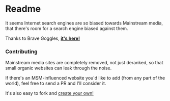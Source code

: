 # Readme

It seems Internet search engines are so biased towards Mainstream media, that there's room for a search engine biased against them.

Thanks to Brave Goggles, [**it's here!**](https://search.brave.com/goggles?goggles_id=https%3A%2F%2Fraw.githubusercontent.com%2Ftaoeffect%2Fdiscard-msm%2Fmaster%2Fdiscard-msm.goggle)

### Contributing

Mainstream media sites are completely removed, not just deranked, so that small organic websites can leak through the noise.

If there's an MSM-influenced website you'd like to add (from any part of the world), feel free to send a PR and I'll consider it.

It's also easy to fork and [create your own!](https://github.com/brave/goggles-quickstart)
